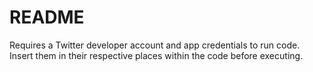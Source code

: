# README

Requires a Twitter developer account and app credentials to run code. Insert them in their respective places within the code before executing.
